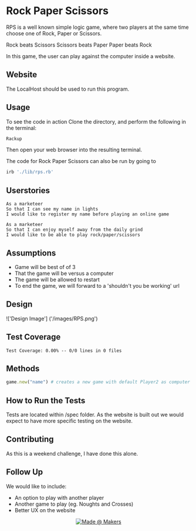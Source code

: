 # Rock Paper Scissors

RPS is a well known simple logic game, where two players at the same time choose one of Rock, Paper or Scissors. 

Rock beats Scissors
Scissors beats Paper
Paper beats Rock

In this game, the user can play against the computer inside a website.

## Website

The LocalHost should be used to run this program.

## Usage

To see the code in action Clone the directory, and perform the following in the terminal:

```bash
Rackup
```

Then open your web browser into the resulting terminal. 

The code for Rock Paper Scissors can also be run by going to 

```bash
irb './lib/rps.rb'
```

## Userstories

```
As a marketeer
So that I can see my name in lights
I would like to register my name before playing an online game

As a marketeer
So that I can enjoy myself away from the daily grind
I would like to be able to play rock/paper/scissors
```

## Assumptions
* Game will be best of of 3
* That the game will be versus a computer
* The game will be allowed to restart
* To end the game, we will forward to a 'shouldn't you be working' url

## Design
!['Design Image']
('/images/RPS.png')

## Test Coverage
```
Test Coverage: 0.00% -- 0/0 lines in 0 files
```
## Methods

```ruby
game.new("name") # creates a new game with default Player2 as computer
```

## How to Run the Tests

Tests are located within /spec folder. As the website is built out we would expect to have more specific testing on the website.

## Contributing
As this is a weekend challenge, I have done this alone. 

## Follow Up

We would like to include:
- An option to play with another player
- Another game to play (eg. Noughts and Crosses)
- Better UX on the website

<p align="center">
    <a href="https://https://makers.tech/">
        <img src="https://img.shields.io/badge/-created%40makers-red"
            alt="Made @ Makers"></a>
</p>
